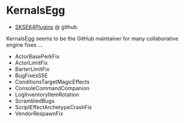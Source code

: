 # KernalsEgg

- [SKSE64Plugins](https://github.com/KernalsEgg/SKSE64Plugins) @ github.

KernalsEgg seems to be the GitHub maintainer for many collaborative engine fixes ...

- ActorBasePerkFix
- ActorLimitFix
- BarterLimitFix
- BugFixesSSE
- ConditionsTargetMagicEffects
- ConsoleCommandCompanion
- LogInventoryItemRotation
- ScrambledBugs
- ScriptEffectArchetypeCrashFix
- VendorRespawnFix
